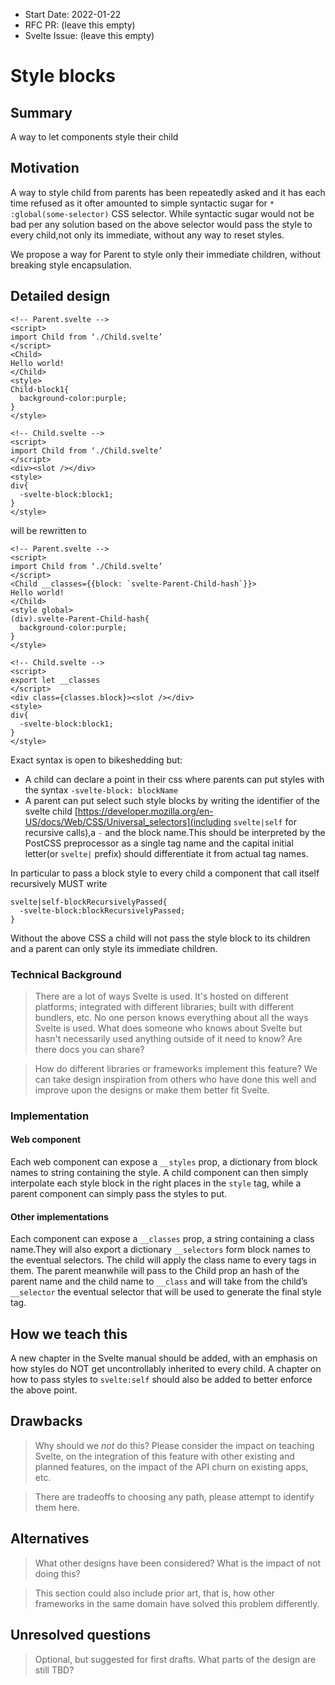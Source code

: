 - Start Date: 2022-01-22
- RFC PR: (leave this empty)
- Svelte Issue: (leave this empty)

# Style blocks
## Summary

A way to let components style their child
## Motivation

A way to style child from parents has been repeatedly asked and it has each time refused as it ofter amounted to simple syntactic sugar for `* :global(some-selector)` CSS selector.
While syntactic sugar would not be bad per any solution based on the above selector would pass the style to every child,not only its immediate, without any way to reset styles.

We propose a way for Parent to style only their immediate children, without breaking style encapsulation.
## Detailed design
```svelte
<!-- Parent.svelte -->
<script>
import Child from ‘./Child.svelte’
</script>
<Child>
Hello world!
</Child>
<style>
Child-block1{
  background-color:purple;
}
</style>

<!-- Child.svelte -->
<script>
import Child from ‘./Child.svelte’
</script>
<div><slot /></div>
<style>
div{
  -svelte-block:block1;
}
</style>
```
will be rewritten to
```svelte
<!-- Parent.svelte -->
<script>
import Child from ‘./Child.svelte’
</script>
<Child __classes={{block: `svelte-Parent-Child-hash`}}>
Hello world!
</Child>
<style global>
(div).svelte-Parent-Child-hash{
  background-color:purple;
}
</style>

<!-- Child.svelte -->
<script>
export let __classes
</script>
<div class={classes.block}><slot /></div>
<style>
div{
  -svelte-block:block1;
}
</style>
```

Exact syntax is open to bikeshedding but:
* A child can declare a point in their css where parents can put styles with the syntax `-svelte-block: blockName`
* A parent can put select such style blocks by writing the identifier of the svelte child  [https://developer.mozilla.org/en-US/docs/Web/CSS/Universal_selectors](including `svelte|self` for recursive calls),a `-` and the block name.This should be  interpreted by the PostCSS preprocessor as a single tag name and the capital initial letter(or `svelte|` prefix) should differentiate it from actual tag names.

In particular to pass a block style to every child a component that call itself recursively MUST write
```
svelte|self-blockRecursivelyPassed{
  -svelte-block:blockRecursivelyPassed;
}
```

Without the above CSS a child will not pass the style block to its children and a parent can only style its immediate children.

### Technical Background

> There are a lot of ways Svelte is used. It's hosted on different platforms;
> integrated with different libraries; built with different bundlers, etc. No one
> person knows everything about all the ways Svelte is used. What does someone who
> knows about Svelte but hasn't necessarily used anything outside of it need to
> know? Are there docs you can share?

> How do different libraries or frameworks implement this feature? We can take
> design inspiration from others who have done this well and improve upon the
> designs or make them better fit Svelte.

### Implementation
#### Web component
Each web component can expose a `__styles` prop, a dictionary from block names to string containing the style.
A child component can then simply interpolate each style block in the right places in the `style` tag, while a parent component can simply pass the styles to put.
#### Other implementations
Each component can expose a `__classes` prop, a string containing a class name.They will also export a dictionary `__selectors` form block names to the eventual selectors.
The child will apply  the class name to every tags in them.
The parent meanwhile will pass to the Child prop an hash of the parent name and the child name to `__class` and will take from the child’s `__selector` the eventual selector that will be used to generate the final style tag.

## How we teach this

A new chapter in the Svelte manual should be added, with an emphasis on how styles do NOT get uncontrollably inherited to every child. A chapter on how to pass styles to `svelte:self` should also be added to better enforce the above point.
## Drawbacks

> Why should we *not* do this? Please consider the impact on teaching Svelte,
on the integration of this feature with other existing and planned features,
on the impact of the API churn on existing apps, etc.

> There are tradeoffs to choosing any path, please attempt to identify them here.

## Alternatives

> What other designs have been considered? What is the impact of not doing this?

> This section could also include prior art, that is, how other frameworks in the
> same domain have solved this problem differently.

## Unresolved questions

> Optional, but suggested for first drafts. What parts of the design are still TBD?
